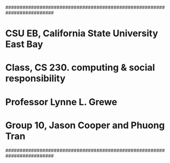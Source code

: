 #########################################################################
# CSU EB, California State University East Bay
# Class, CS 230. computing & social responsibility
# Professor Lynne L. Grewe
# Group 10, Jason Cooper and Phuong Tran
#########################################################################
